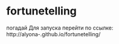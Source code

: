 fortunetelling
==============

погадай
Для запуска перейти по ссылке: http://alyona-.github.io/fortunetelling/